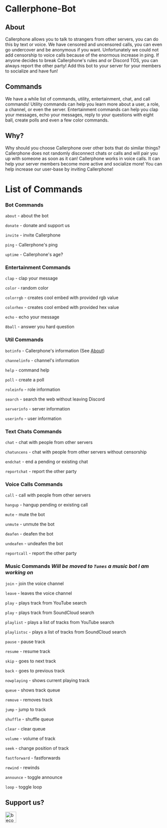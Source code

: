 # Callerphone-Bot

## About
Callerphone allows you to talk to strangers from other servers, you can do this by text or voice. We have censored and uncensored calls, you can even go undercover and be anonymous if you want. Unfortunately we could not add censorship to voice calls because of the enormous increase in ping. If anyone decides to break Callerphone's rules and or Discord TOS, you can always report the other party! Add this bot to your server for your members to socialize and have fun!

## Commands
We have a while list of commands, utility, entertainment, chat, and call commands! Utility commands can help you learn more about a user, a role, a channel, or even the server. Entertainment commands can help you clap your messages, echo your messages, reply to your questions with eight ball, create polls and even a few color commands.

## Why?
Why should you choose Callerphone over other bots that do similar things? Callerphone does not randomly disconnect chats or calls and will pair you up with someone as soon as it can! Callerphone works in voice calls. It can help your server members become more active and socialize more! You can help increase our user-base by inviting Callerphone!

# List of Commands

### Bot Commands
`about` - about the bot

`donate` - donate and support us

`invite` - invite Callerphone

`ping` - Callerphone's ping

`uptime` - Callerphone's age?

### Entertainment Commands
`clap` - clap your message

`color` - random color

`colorrgb` - creates cool embed with provided rgb value

`colorhex` - creates cool embed with provided hex value

`echo` - echo your message

`8ball` - answer you hard question

### Util Commands
`botinfo` - Callerphone's information (See [About](README.md#bot-commands))

`channelinfo` - channel's information

`help` - command help

`poll` - create a poll

`roleinfo` - role information

`search` - search the web without leaving Discord

`serverinfo` - server information

`userinfo` - user information

### Text Chats Commands
`chat` - chat with people from other servers

`chatuncens` - chat with people from other servers without censorship

`endchat` - end a pending or existing chat

`reportchat` - report the other party

### Voice Calls Commands
`call` - call with people from other servers

`hangup` - hangup pending or existing call

`mute` - mute the bot

`unmute` - unmute the bot

`deafen` - deafen the bot

`undeafen` - undeafen the bot

`reportcall` - report the other party

### Music Commands *Will be moved to `Tunes` a music bot I am working on*
`join` - join the voice channel

`leave` - leaves the voice channel

`play` - plays track from YouTube search

`play` - plays track from SoundCloud search

`playlist` - plays a list of tracks from YouTube search

`playlistsc` - plays a list of tracks from SoundCloud search

`pause` - pause track

`resume` - resume track

`skip` - goes to next track

`back` - goes to previous track

`nowplaying` - shows current playing track

`queue` - shows track queue

`remove` - removes track

`jump` - jump to track

`shuffle` - shuffle queue

`clear` - clear queue

`volume` - volume of track

`seek` - change position of track

`fastforward` - fastforwards

`rewind` - rewinds

`announce` - toggle announce

`loop` - toggle loop


## Support us?
<a href="https://www.patreon.com/itsmarsss"><img alt="become a patreon" src="https://c5.patreon.com/external/logo/become_a_patron_button.png" height="35px"></a>
